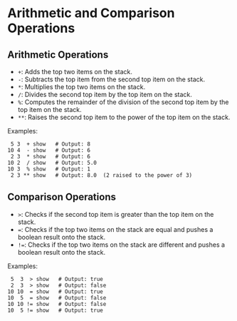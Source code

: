 # Arithmetic and Comparison Operations

## Arithmetic Operations

- `+`: Adds the top two items on the stack.
- `-`: Subtracts the top item from the second top item on the stack.
- `*`: Multiplies the top two items on the stack.
- `/`: Divides the second top item by the top item on the stack.
- `%`: Computes the remainder of the division of the second top item by the top item on the stack.
- `**`: Raises the second top item to the power of the top item on the stack.

Examples:

```beremiz
 5 3  + show   # Output: 8
10 4  - show   # Output: 6
 2 3  * show   # Output: 6
10 2  / show   # Output: 5.0
10 3  % show   # Output: 1
 2 3 ** show   # Output: 8.0  (2 raised to the power of 3)
```

## Comparison Operations

- `>`: Checks if the second top item is greater than the top item on the stack.
- `=`: Checks if the top two items on the stack are equal and pushes a boolean result onto the stack.
- `!=`: Checks if the top two items on the stack are different and pushes a boolean result onto the stack.

Examples:

```beremiz
 5  3  > show   # Output: true
 2  3  > show   # Output: false
10 10  = show   # Output: true
10  5  = show   # Output: false
10 10 != show   # Output: false
10  5 != show   # Output: true
```

